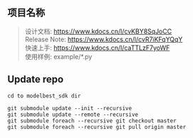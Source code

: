 ## 项目名称
> 设计文档: https://www.kdocs.cn/l/cvKBY8SqJoCC  
> Release Note: https://www.kdocs.cn/l/cvR7iKFqYQqY  
> 快速上手: https://www.kdocs.cn/l/caTTLzF7yoWF  
> 使用样例: example/*.py  

## Update repo

```shell
cd to modelbest_sdk dir

git submodule update --init --recursive
git submodule update --remote --recursive
git submodule foreach --recursive git checkout master
git submodule foreach --recursive git pull origin master

```
